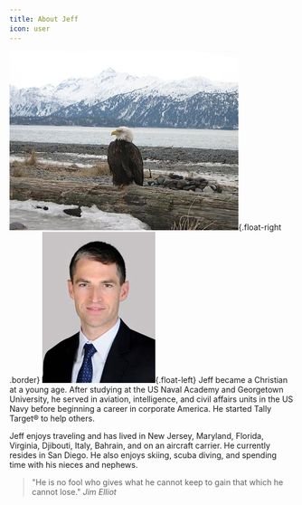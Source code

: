```yaml
---
title: About Jeff
icon: user
---
```


![Bald Eagle Photo taken by Jeff](./bald-eagle.jpg){.float-right .border}
![Jeff Prickett](./jeff_prickett_profile1_small.jpg){.float-left}
Jeff became a Christian at a young age. After studying at the US Naval Academy and Georgetown University, he served in aviation, intelligence, and civil affairs units in the US Navy before beginning a career in corporate America. He started Tally Target&reg; to help others.
 
Jeff enjoys traveling and has lived in New Jersey, Maryland, Florida, Virginia, Djibouti, Italy, Bahrain, and on an aircraft carrier. He currently resides in San Diego. He also enjoys skiing, scuba diving, and spending time with his nieces and nephews.

<blockquote>
"He is no fool who gives what he cannot keep to gain that which he cannot lose."
<cite>Jim Elliot</cite>
</blockquote>